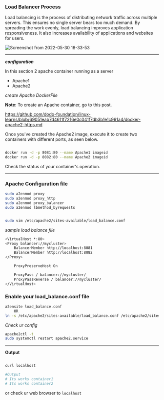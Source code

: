 
### Load Balancer Process


 Load balancing is the process of distributing network traffic across multiple servers. This ensures no single server bears too much demand. By spreading the work evenly, load balancing improves application responsiveness. It also increases availability of applications and websites for users.


![Screenshot from 2022-05-30 18-33-53](https://user-images.githubusercontent.com/102893121/170998449-9d31773c-6f59-414d-9db8-5a3c98340c67.png)

---

**_configuration_**

In this section 2 apache container running as a server
  * Apache1
  * Apache2

_create Apache DockerFile_   

**Note:** To create an Apache container, go to this post.


https://github.com/dodo-foundation/linux-learns/blob/69051eab7d4611f7216e0c041f7db3b1e1c991a4/docker-apache2-https.md


Once you've created the Apache2 image, execute it to create two containers with different ports, as seen below.

```bash

docker run -d -p 8081:80 --name Apache1 imageid
docker run -d -p 8082:80 --name Apache2 imageid

```

Check the status of your container's operation.

---

### Apache Configuration file

```bash
sudo a2enmod proxy
sudo a2enmod proxy_http
sudo a2enmod proxy_balancer
sudo a2enmod lbmethod_byrequests
```

```bash

sudo vim /etc/apache2/sites-available/load_balance.conf

```
_sample load balance file_

```bash
<VirtualHost *:80>
<Proxy balancer://mycluster>
    BalancerMember http://localhost:8081
    BalancerMember http://localhost:8082
</Proxy>

    ProxyPreserveHost On

    ProxyPass / balancer://mycluster/
    ProxyPassReverse / balancer://mycluster/
</VirtualHost>
```
### Enable your load_balance.conf file ###
```bash
a2ensite load_balance.conf
    OR
ln -s /etc/apache2/sites-available/load_balance.conf /etc/apache2/sites-enabled/
```

_Check ur config_

```bash
apache2ctl -t
sudo systemctl restart apache2.service
```
---

**Output**

```bash

curl localhost

#Output
# Its works container1
# Its works container2

```
or check ur web browser to `localhost`

